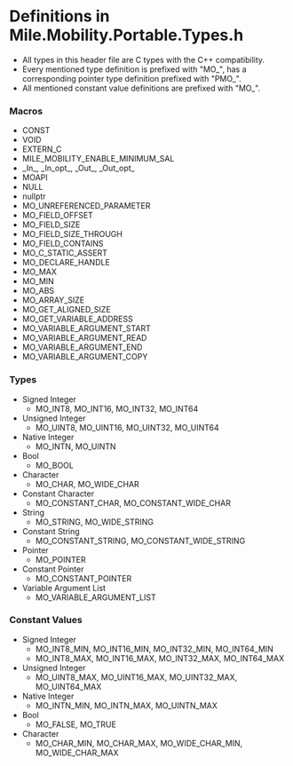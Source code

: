 ﻿# Definitions in Mile.Mobility.Portable.Types.h

- All types in this header file are C types with the C++ compatibility.
- Every mentioned type definition is prefixed with "MO_", has a corresponding
  pointer type definition prefixed with "PMO_".
- All mentioned constant value definitions are prefixed with "MO_".

### Macros

- CONST
- VOID
- EXTERN_C
- MILE_MOBILITY_ENABLE_MINIMUM_SAL
- \_In\_, \_In\_opt\_, \_Out\_, \_Out\_opt\_
- MOAPI
- NULL
- nullptr
- MO_UNREFERENCED_PARAMETER
- MO_FIELD_OFFSET
- MO_FIELD_SIZE
- MO_FIELD_SIZE_THROUGH
- MO_FIELD_CONTAINS
- MO_C_STATIC_ASSERT
- MO_DECLARE_HANDLE
- MO_MAX
- MO_MIN
- MO_ABS
- MO_ARRAY_SIZE
- MO_GET_ALIGNED_SIZE
- MO_GET_VARIABLE_ADDRESS
- MO_VARIABLE_ARGUMENT_START
- MO_VARIABLE_ARGUMENT_READ
- MO_VARIABLE_ARGUMENT_END
- MO_VARIABLE_ARGUMENT_COPY

### Types

- Signed Integer
  - MO_INT8, MO_INT16, MO_INT32, MO_INT64
- Unsigned Integer
  - MO_UINT8, MO_UINT16, MO_UINT32, MO_UINT64
- Native Integer
  - MO_INTN, MO_UINTN
- Bool
  - MO_BOOL
- Character 
  - MO_CHAR, MO_WIDE_CHAR
- Constant Character
  - MO_CONSTANT_CHAR, MO_CONSTANT_WIDE_CHAR
- String
  - MO_STRING, MO_WIDE_STRING
- Constant String
  - MO_CONSTANT_STRING, MO_CONSTANT_WIDE_STRING
- Pointer
  - MO_POINTER
- Constant Pointer
  - MO_CONSTANT_POINTER
- Variable Argument List
  - MO_VARIABLE_ARGUMENT_LIST

### Constant Values

- Signed Integer 
  - MO_INT8_MIN, MO_INT16_MIN, MO_INT32_MIN, MO_INT64_MIN
  - MO_INT8_MAX, MO_INT16_MAX, MO_INT32_MAX, MO_INT64_MAX
- Unsigned Integer
  - MO_UINT8_MAX, MO_UINT16_MAX, MO_UINT32_MAX, MO_UINT64_MAX
- Native Integer
  - MO_INTN_MIN, MO_INTN_MAX, MO_UINTN_MAX
- Bool
  - MO_FALSE, MO_TRUE
- Character 
  - MO_CHAR_MIN, MO_CHAR_MAX, MO_WIDE_CHAR_MIN, MO_WIDE_CHAR_MAX
